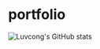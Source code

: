 # portfolio

![Luvcong's GitHub stats](https://github-readme-stats.vercel.app/api?username=Jaeboong&count_private=true)
